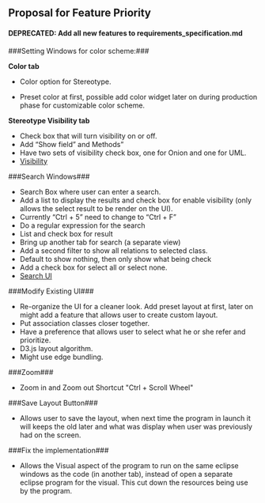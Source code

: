 ## Proposal for Feature Priority ##

#### DEPRECATED: Add all new features to requirements_specification.md ####

###Setting Windows for color scheme:###

**Color tab**

- Color option for Stereotype.

-  Preset color at first, possible add color widget later on during production phase for customizable color scheme.

**Stereotype Visibility tab**

- Check box that will turn visibility on or off.
- Add “Show field” and Methods”
- Have two sets of visibility check box, one for Onion and one for UML.
- [Visibility](http://imgur.com/i61ER23.png)



###Search Windows###

- Search Box where user can enter a search.
- Add a list to display the results and check box for enable visibility (only allows the select result to be render on the UI).
- Currently “Ctrl + 5” need to change to “Ctrl + F”
- Do a regular expression for the search
- List and check box for result
- Bring up another tab for search (a separate view)
- Add a second filter to show all relations to selected class.
- Default to show nothing, then only show what being check
- Add a check box for select all or select none.
- [Search UI](http://i.imgur.com/17MMJzK.png)



###Modify Existing UI###

- Re-organize the UI for a cleaner look. Add preset layout at first, later on might add a feature that allows user to create custom layout.
- Put association classes closer together.
- Have a preference that allows user to select what he or she refer and prioritize.  
- D3.js layout algorithm.
- Might use edge bundling.



###Zoom###
- Zoom in and Zoom out Shortcut "Ctrl + Scroll Wheel"



###Save Layout Button###


- Allows user to save the layout, when next time the program in launch it will keeps the old later and what was display when user was previously had on the screen.


###Fix the implementation###

- Allows the Visual aspect of the program to run on the same eclipse windows as the code (in another tab), instead of open a separate eclipse program for the visual. This cut down the resources being use by the program.